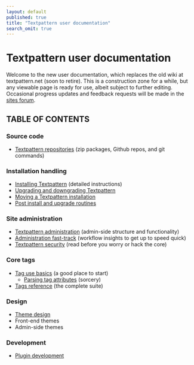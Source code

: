```yaml
---
layout: default
published: true
title: "Textpattern user documentation"
search_omit: true
---
```


# Textpattern user documentation

Welcome to the new user documentation, which replaces the old wiki at textpattern.net (soon to retire). This is a construction zone for a while, but any viewable page is ready for use, albeit subject to further editing. Occasional progress updates and feedback requests will be made in the [sites forum](http://forum.textpattern.com/viewforum.php?id=60).

## TABLE OF CONTENTS

### Source code

* [Textpattern repositories](development/txp-repositories) (zip packages, Github repos, and git commands)

### Installation handling

* [Installing Textpattern](installation/) (detailed instructions)
* [Upgrading and downgrading Textpattern](installation/upgrading-textpattern)
* [Moving a Textpattern installation](installation/moving-textpattern)
* [Post install and upgrade routines](administration/post-install-and-upgrade-routines)

### Site administration

* [Textpattern administration](administration/) (admin-side structure and functionality)
* [Administration fast-track](administration/admin-fast-track) (workflow insights to get up to speed  quick)
* [Textpattern security](administration/security) (read before you worry or hack the core)

### Core tags

* [Tag use basics](tags/tag-basics/) (a good place to start)
  * [Parsing tag attributes](tags/tag-basics/parsing-tag-attributes) (sorcery)
* [Tags reference](tags/) (the complete suite)

### Design

* [Theme design](themes/)
* Front-end themes
* Admin-side themes

### Development

* [Plugin development](development/)
